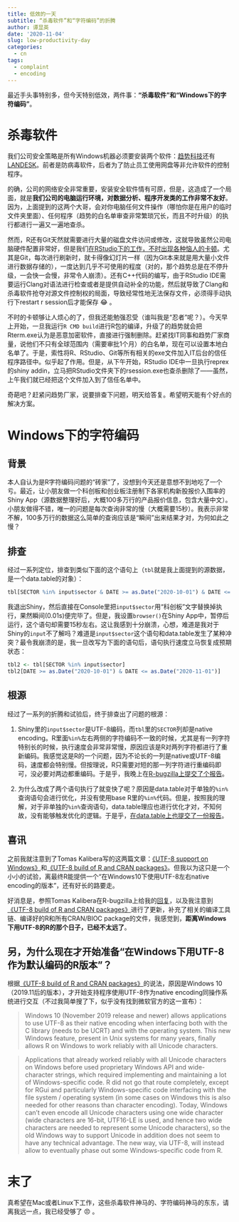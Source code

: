 ```yaml
---
title: 低效的一天
subtitle: “杀毒软件”和“字符编码”的折腾
author: 谭显英
date: '2020-11-04'
slug: low-productivity-day
categories:
  - cn
tags:
  - complaint
  - encoding
---
```


最近手头事特别多，但今天特别低效，两件事：**“杀毒软件”**和**“Windows下的字符编码”**。

# 杀毒软件

我们公司安全策略是所有Windows机器必须要安装两个软件：[趋势科技](https://www.trendmicro.com)还有[LANDESK](https://www.ivanti.com.cn/company/history/landesk)。前者是防病毒软件，后者为了防止员工使用网盘等非允许软件的控制程序。

的确，公司的网络安全非常重要，安装安全软件情有可原，但是，这造成了一个局面，就是**我们公司的电脑运行环境，对数据分析、程序开发类的工作非常不友好**。因为，上面提到的这两个大哥，会对你电脑任何文件操作（哪怕你是在用户的临时文件夹里面）、任何程序（趋势的白名单审查非常繁琐冗长，而且不时升级）的执行都进行一遍又一遍地查杀。

然而，R还有Git天然就需要进行大量的磁盘文件访问或修改，这就导致虽然公司电脑硬件配置非常好，但是我们[在RStudio下的工作，不时出现各种恼人的卡顿](https://github.com/rstudio/rstudio/issues/5335)。尤其是Git，每次进行刷新时，就卡得像幻灯片一样（因为Git本来就是用大量小文件进行数据存储的），一度达到几乎不可使用的程度（对的，那个趋势总是在不停升级，一会快一会慢，非常令人崩溃）。还有C++代码的编写，由于RStudio IDE需要运行Clang对语法进行检查或者是提供自动补全的功能，然后就导致了Clang和杀毒软件抢夺对源文件控制权的局面，导致经常性地无法保存文件，必须得手动执行下restart r session后才能保存 :joy: 。

不时的卡顿够让人烦心的了，但我还能勉强忍受（谁叫我是“忍者”呢？）。今天早上开始，一旦我运行`R CMD build`进行R包的编译，升级了的趋势就会把Rterm.exe认为是恶意加密软件，直接进行强制删除。赶紧找IT同事和趋势厂家商量，说他们不只有全球范围内（需要审批1个月）的白名单，现在可以设置本地白名单了。于是，索性将R、RStudio、Git等所有相关的exe文件加入IT后台的信任程序路径中。似乎起了作用。但是，从下午开始，RStudio IDE中一旦执行reprex的shiny addin，立马把RStudio文件夹下的rsession.exe也查杀删除了——虽然，上午我们就已经把这个文件加入到了信任名单中。

奇葩吧？赶紧问趋势厂家，说要排查下问题，明天给答复。希望明天能有个好点的解决方案。

# Windows下的字符编码

## 背景

本人自认为是R字符编码问题的“砖家”了，没想到今天还是意想不到地吃了一个亏。最近，让小朋友做一个科创板和创业板注册制下各家机构新股报价入围率的Shiny App（源数据整理好后，大概100多万行的产品报价信息，包含大量中文）。小朋友做得不错，唯一的问题是每次查询非常的慢（大概需要15秒）。我表示非常不解，100多万行的数据这么简单的查询应该是“瞬间”出来结果才对，为何如此之慢？

## 排查

经过一系列定位，排查到类似下面的这个语句上（`tbl`就是我上面提到的源数据，是一个data.table的对象）：

```r
tbl[SECTOR %in% input$sector & DATE >= as.Date("2020-10-01") & DATE <= as.Date("2020-11-01")]
```

我退出Shiny，然后直接在Console里把`input$sector`用“科创板”文字替换掉执行，果然瞬间(0.01s)便完毕了。但是，我设置`browser()`在Shiny App中，暂停后运行，这个语句却需要15秒左右。这让我感到十分崩溃，心想，难道是我对于Shiny的`input`不了解吗？难道是`input$sector`这个语句和data.table发生了某种冲突？最令我崩溃的是，我一旦改写为下面的语句后，语句执行速度立马恢复成预期状态：

```r
tbl2 <- tbl[SECTOR %in% input$sector]
tbl2[DATE >= as.Date("2020-10-01") & DATE <= as.Date("2020-11-01")]
```

## 根源

经过了一系列的折腾和试验后，终于排查出了问题的根源：

1. Shiny里的`input$sector`是UTF-8编码，而`tbl`里的`SECTOR`列却是native encoding。R里面`%in%`左右两侧的字符编码不一致的时候，尤其是有一列字符特别长的时候，执行速度会非常非常慢，原因应该是R对两列字符都进行了重新编码。我感觉这是R的一个问题，因为不论长的一列是native或UTF-8编码，速度都会特别慢。但按理说，R只需要对短的那一列字符进行重编码即可，没必要对两边都重编码。于是乎，我晚上在[R-bugzilla上提交了个报告](https://bugs.r-project.org/show_bug.cgi?id=17965)。

1. 为什么改成了两个语句执行了就变快了呢？原因是data.table对于单独的`%in%`查询语句会进行优化，并没有使用base R里的`%in%`代码。但是，按照我的理解，对于非单独的`%in%`查询语句，data.table理应也进行优化才对，不知何故，没有能够触发优化的逻辑。于是乎，[在data.table上也提交了一份报告](https://github.com/Rdatatable/data.table/issues/4799)。

## 喜讯

之前我就注意到了Tomas Kalibera写的这两篇文章：[《UTF-8 support on Windows》](https://developer.r-project.org/Blog/public/2020/05/02/utf-8-support-on-windows/)和[《UTF-8 build of R and CRAN packages》](https://developer.r-project.org/Blog/public/2020/07/30/windows/utf-8-build-of-r-and-cran-packages/)。但我以为这只是一个小小的试验，离最终R能提供一个“在Windows10下使用UTF-8左右native encoding的版本”，还有好长的路要走。

好消息是，参照Tomas Kalibera在R-bugzilla上给我的[回复](https://bugs.r-project.org/show_bug.cgi?id=17960#c3)，以及我注意到[《UTF-8 build of R and CRAN packages》](https://developer.r-project.org/Blog/public/2020/07/30/windows/utf-8-build-of-r-and-cran-packages/)进行了更新，补充了相关的编译工具链、编译好的R和所有CRAN/BIOC package的文件，我感觉到，**距离Windows下用UTF-8的R的那个日子，已经不太远了**。

## 另，为什么现在才开始准备“在Windows下用UTF-8作为默认编码的R版本”？

根据[《UTF-8 build of R and CRAN packages》](https://developer.r-project.org/Blog/public/2020/07/30/windows/utf-8-build-of-r-and-cran-packages/)的说法，原因是Windows 10（2019.11后的版本），才开始支持程序使用UTF-8作为native encoding同操作系统进行交互（不过我简单搜了下，似乎没有找到微软官方的这一宣布）：

> Windows 10 (November 2019 release and newer) allows applications to use UTF-8 as their native encoding when interfacing both with the C library (needs to be UCRT) and with the operating system. This new Windows feature, present in Unix systems for many years, finally allows R on Windows to work reliably with all Unicode characters.

> Applications that already worked reliably with all Unicode characters on Windows before used proprietary Windows API and wide-character strings, which required implementing and maintaining a lot of Windows-specific code. R did not go that route completely, except for RGui and particularly Windows-specific code interfacing with the file system / operating system (in some cases on Windows this is also needed for other reasons than character encoding). Today, Windows can’t even encode all Unicode characters using one wide character (wide characters are 16-bit, UTF16-LE is used, and hence two wide characters are needed to represent some Unicode characters), so the old Windows way to support Unicode in addition does not seem to have any technical advantage. The new way, via UTF-8, will instead allow to eventually phase out some Windows-specific code from R.

# 末了

真希望在Mac或者Linux下工作，这些杀毒软件神马的、字符编码神马的东东，请离我远一点，我已经受够了 :angry: 。
